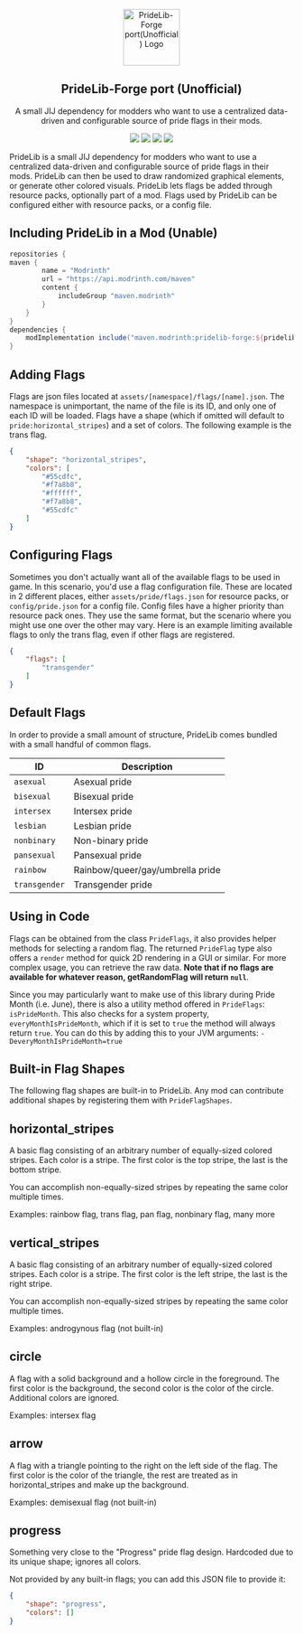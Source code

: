<p align="center">
 <img width="100px" src="src/main/resources/icon.png" align="center" alt="PrideLib-Forge port(Unofficial) Logo" />
 <h2 align="center">PrideLib-Forge port (Unofficial)</h2>
 <p align="center">A small JIJ dependency for modders who want to use a centralized data-driven and configurable source of pride flags in their mods. </p>
 <p align="center">
    <a title="Java 17" target="_blank"><img src="https://img.shields.io/badge/language-Java%2017-9B599A.svg?style=flat-square"></a>
    <a title="GitHub license" target="_blank" href="https://github.com/TexTrueStudio/PrideLib-Forge/blob/de6616b2d28304382686a725e71e04835f1cfea6/LICENSE"><img src="https://img.shields.io/github/license/LambdAurora/SpruceUI?style=flat-square"></a>
    <a title="Environment: Client" target="_blank"><img src="https://img.shields.io/badge/environment-client-1976d2?style=flat-square"></a>
    <a title="Mod loader: Forge" target="_blank"><img src="https://img.shields.io/badge/Modloader-Forge-blue?style=flat-square"></a>
</p>

PrideLib is a small JIJ dependency for modders who want to use a centralized data-driven and configurable source of pride flags in their mods. 
PrideLib can then be used to draw randomized graphical elements, or generate other colored visuals. PrideLib lets flags be added through resource packs, 
optionally part of a mod. Flags used by PrideLib can be configured either with resource packs, or a config file.

## Including PrideLib in a Mod (Unable)
```gradle
repositories {
maven {
        name = "Modrinth"
        url = "https://api.modrinth.com/maven"
        content {
            includeGroup "maven.modrinth"
        }
    }
}
dependencies {
	modImplementation include("maven.modrinth:pridelib-forge:${pridelib_version}")
}
```

## Adding Flags
Flags are json files located at `assets/[namespace]/flags/[name].json`. The namespace is unimportant, the name of the file is its ID, and only one of each ID will be loaded. Flags have a shape (which if omitted will default to `pride:horizontal_stripes`) and a set of colors. The following example is the trans flag.
```json
{
	"shape": "horizontal_stripes",
	"colors": [
		"#55cdfc",
		"#f7a8b8",
		"#ffffff",
		"#f7a8b8",
		"#55cdfc"
	]
}
```

## Configuring Flags
Sometimes you don't actually want all of the available flags to be used in game. In this scenario, you'd use a flag configuration file. These are located in 2 different places, either `assets/pride/flags.json` for resource packs, or `config/pride.json` for a config file. Config files have a higher priority than resource pack ones. They use the same format, but the scenario where you might use one over the other may vary. Here is an example limiting available flags to only the trans flag, even if other flags are registered.
```json
{
	"flags": [
		"transgender"
	]
}
```

## Default Flags
In order to provide a small amount of structure, PrideLib comes bundled with a small handful of common flags.

| ID | Description |
| --- | --- |
| `asexual` | Asexual pride |
| `bisexual` | Bisexual pride |
| `intersex` | Intersex pride |
| `lesbian` | Lesbian pride |
| `nonbinary` | Non-binary pride |
| `pansexual` | Pansexual pride |
| `rainbow` | Rainbow/queer/gay/umbrella pride |
| `transgender` | Transgender pride |

## Using in Code
Flags can be obtained from the class `PrideFlags`, it also provides helper methods for selecting a random flag. The returned `PrideFlag` type also offers a `render` method for quick 2D rendering in a GUI or similar. For more complex usage, you can retrieve the raw data. **Note that if no flags are available for whatever reason, getRandomFlag will return `null`**.

Since you may particularly want to make use of this library during Pride Month (i.e. June), there is also a utility method offered in `PrideFlags`: `isPrideMonth`. This also checks for a system property, `everyMonthIsPrideMonth`, which if it is set to `true` the method will always return `true`. You can do this by adding this to your JVM arguments: `-DeveryMonthIsPrideMonth=true`

## Built-in Flag Shapes
The following flag shapes are built-in to PrideLib. Any mod can contribute additional shapes by registering them with `PrideFlagShapes`.

## horizontal_stripes
A basic flag consisting of an arbitrary number of equally-sized colored stripes. Each color is a stripe. The first color is the top stripe, the last is the bottom stripe.

You can accomplish non-equally-sized stripes by repeating the same color multiple times.

Examples: rainbow flag, trans flag, pan flag, nonbinary flag, many more

## vertical_stripes
A basic flag consisting of an arbitrary number of equally-sized colored stripes. Each color is a stripe. The first color is the left stripe, the last is the right stripe.

You can accomplish non-equally-sized stripes by repeating the same color multiple times.

Examples: androgynous flag (not built-in)

## circle
A flag with a solid background and a hollow circle in the foreground. The first color is the background, the second color is the color of the circle. Additional colors are ignored.

Examples: intersex flag

## arrow
A flag with a triangle pointing to the right on the left side of the flag. The first color is the color of the triangle, the rest are treated as in horizontal_stripes and make up the background.

Examples: demisexual flag (not built-in)

## progress
Something very close to the "Progress" pride flag design. Hardcoded due to its unique shape; ignores all colors.

Not provided by any built-in flags; you can add this JSON file to provide it:

```json
{
	"shape": "progress",
	"colors": []
}
```

